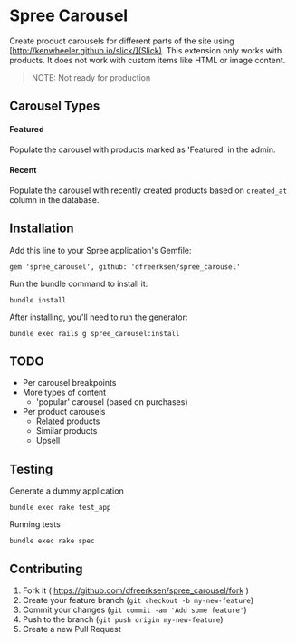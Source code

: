 # Spree Carousel

Create product carousels for different parts of the site using [http://kenwheeler.github.io/slick/](Slick). This extension only works with products. It does not work with custom items like HTML or image content.

> NOTE: Not ready for production


## Carousel Types

#### Featured

Populate the carousel with products marked as 'Featured' in the admin.

#### Recent

Populate the carousel with recently created products based on `created_at` column in the database.


## Installation

Add this line to your Spree application's Gemfile:

    gem 'spree_carousel', github: 'dfreerksen/spree_carousel'

Run the bundle command to install it:

    bundle install

After installing, you'll need to run the generator:

    bundle exec rails g spree_carousel:install


## TODO
- Per carousel breakpoints
- More types of content
  - 'popular' carousel (based on purchases)
- Per product carousels
  - Related products
  - Similar products
  - Upsell


## Testing

Generate a dummy application

    bundle exec rake test_app

Running tests

    bundle exec rake spec


## Contributing

1. Fork it ( https://github.com/dfreerksen/spree_carousel/fork )
2. Create your feature branch (`git checkout -b my-new-feature`)
3. Commit your changes (`git commit -am 'Add some feature'`)
4. Push to the branch (`git push origin my-new-feature`)
5. Create a new Pull Request
